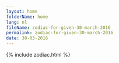 ```yaml
---
layout: home
folderName: home
lang: nl
fileName: zodiac-for-given-30-march-2016
permalink: zodiac-for-given-30-march-2016
date: 30-03-2016
---
```

{% include zodiac.html %}
